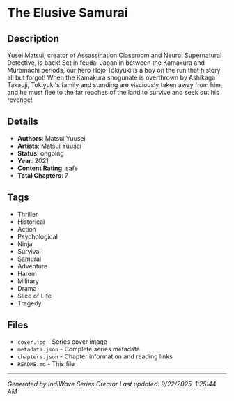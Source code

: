 # The Elusive Samurai

## Description
Yusei Matsui, creator of Assassination Classroom and Neuro: Supernatural Detective, is back! Set in feudal Japan in between the Kamakura and Muromachi periods, our hero Hojo Tokiyuki is a boy on the run that history all but forgot! When the Kamakura shogunate is overthrown by Ashikaga Takauji, Tokiyuki's family and standing are visciously taken away from him, and he must flee to the far reaches of the land to survive and seek out his revenge!

## Details
- **Authors**: Matsui Yuusei
- **Artists**: Matsui Yuusei
- **Status**: ongoing
- **Year**: 2021
- **Content Rating**: safe
- **Total Chapters**: 7

## Tags
- Thriller
- Historical
- Action
- Psychological
- Ninja
- Survival
- Samurai
- Adventure
- Harem
- Military
- Drama
- Slice of Life
- Tragedy

## Files
- `cover.jpg` - Series cover image
- `metadata.json` - Complete series metadata
- `chapters.json` - Chapter information and reading links
- `README.md` - This file

---
*Generated by IndiWave Series Creator*
*Last updated: 9/22/2025, 1:25:44 AM*
